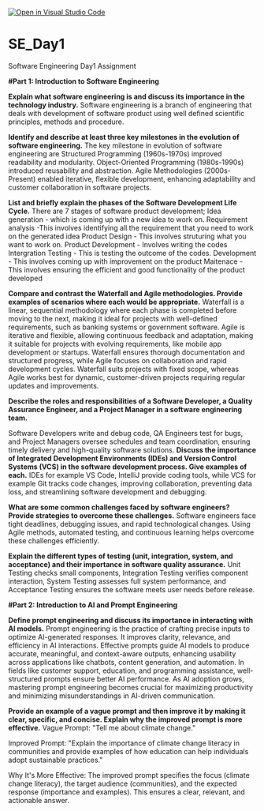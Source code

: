 [![Open in Visual Studio Code](https://classroom.github.com/assets/open-in-vscode-2e0aaae1b6195c2367325f4f02e2d04e9abb55f0b24a779b69b11b9e10269abc.svg)](https://classroom.github.com/online_ide?assignment_repo_id=18379002&assignment_repo_type=AssignmentRepo)
# SE_Day1
Software Engineering Day1 Assignment

**#Part 1: Introduction to Software Engineering**

**Explain what software engineering is and discuss its importance in the technology industry.**
Software engineering is a branch of engineering that deals with development of software product using well defined scientific principles, methods and procedure.

**Identify and describe at least three key milestones in the evolution of software engineering.**
The key milestone in evolution of software engineering are Structured Programming (1960s-1970s) improved readability and modularity. Object-Oriented Programming (1980s-1990s) introduced reusability and abstraction. Agile Methodologies (2000s-Present) enabled iterative, flexible development, enhancing adaptability and customer collaboration in software projects.

**List and briefly explain the phases of the Software Development Life Cycle.**
There are 7 stages of software product development;
Idea generation - which is coming up with a new idea to work on.
Requirement analysis -This involves identifying all the requirement that you need to work on the generated idea
Product Design -  This involves struturing what you want to work on.
Product Development - Involves writing the codes
Intergration Testing -  This is testing the outcome of the codes.
Development -  This involves coming up with improvement on the product
Maitenace  -  This involves ensuring the efficient and good functionality of the product developed


**Compare and contrast the Waterfall and Agile methodologies. Provide examples of scenarios where each would be appropriate.**
Waterfall is a linear, sequential methodology where each phase is completed before moving to the next, making it ideal for projects with well-defined requirements, such as banking systems or government software. Agile is iterative and flexible, allowing continuous feedback and adaptation, making it suitable for projects with evolving requirements, like mobile app development or startups. Waterfall ensures thorough documentation and structured progress, while Agile focuses on collaboration and rapid development cycles. Waterfall suits projects with fixed scope, whereas Agile works best for dynamic, customer-driven projects requiring regular updates and improvements.

**Describe the roles and responsibilities of a Software Developer, a Quality Assurance Engineer, and a Project Manager in a software engineering team.**

Software Developers write and debug code, QA Engineers test for bugs, and Project Managers oversee schedules and team coordination, ensuring timely delivery and high-quality software solutions.
**Discuss the importance of Integrated Development Environments (IDEs) and Version Control Systems (VCS) in the software development process. Give examples of each.**
IDEs for example VS Code, IntelliJ provide coding tools, while VCS for example Git tracks code changes, improving collaboration, preventing data loss, and streamlining software development and debugging.

**What are some common challenges faced by software engineers? Provide strategies to overcome these challenges.**
Software engineers face tight deadlines, debugging issues, and rapid technological changes. Using Agile methods, automated testing, and continuous learning helps overcome these challenges efficiently.

**Explain the different types of testing (unit, integration, system, and acceptance) and their importance in software quality assurance.**
Unit Testing checks small components, Integration Testing verifies component interaction, System Testing assesses full system performance, and Acceptance Testing ensures the software meets user needs before release.

**#Part 2: Introduction to AI and Prompt Engineering**


**Define prompt engineering and discuss its importance in interacting with AI models.**
Prompt engineering is the practice of crafting precise inputs to optimize AI-generated responses. It improves clarity, relevance, and efficiency in AI interactions. Effective prompts guide AI models to produce accurate, meaningful, and context-aware outputs, enhancing usability across applications like chatbots, content generation, and automation. In fields like customer support, education, and programming assistance, well-structured prompts ensure better AI performance. As AI adoption grows, mastering prompt engineering becomes crucial for maximizing productivity and minimizing misunderstandings in AI-driven communication.

**Provide an example of a vague prompt and then improve it by making it clear, specific, and concise. Explain why the improved prompt is more effective.**
Vague Prompt:
"Tell me about climate change."

Improved Prompt:
"Explain the importance of climate change literacy in communities and provide examples of how education can help individuals adopt sustainable practices."

Why It's More Effective:
The improved prompt specifies the focus (climate change literacy), the target audience (communities), and the expected response (importance and examples). This ensures a clear, relevant, and actionable answer.
